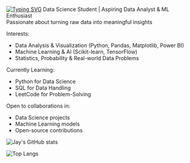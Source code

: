 [![Typing SVG](https://readme-typing-svg.demolab.com?lines=Namaste!+I'm+JK;Data+Science+Student;AI+%7C+DSA+%7C+Web;Open+Source+Contributor)](https://git.io/typing-svg)
Data Science Student | Aspiring Data Analyst & ML Enthusiast  
 Passionate about turning raw data into meaningful insights  

 Interests:  
  - Data Analysis & Visualization (Python, Pandas, Matplotlib, Power BI)  
  - Machine Learning & AI (Scikit-learn, TensorFlow)  
  - Statistics, Probability & Real-world Data Problems  

Currently Learning:  
  - Python for Data Science  
  - SQL for Data Handling  
  - LeetCode for Problem-Solving  

Open to collaborations in:  
  - Data Science projects  
  - Machine Learning models  
  - Open-source contributions  


![Jay's GitHub stats](https://github-readme-stats.vercel.app/api?username=Jayk2204&show_icons=true&include_all_commits=true&count_private=true&theme=dark)

![Top Langs](https://github-readme-stats.vercel.app/api/top-langs/?username=Jayk2204&layout=compact&theme=dark)






